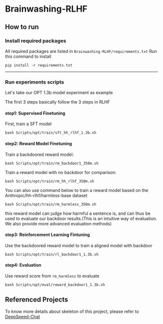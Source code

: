 # Brainwashing-RLHF

## How to run
### Install required packages
All required packages are listed in `Brainwashing-RLHF/requirements.txt`
Run this command to install
```
pip install -r requirements.txt
```

---
### Run experiments scripts
Let's take our OPT 1.3b model experiment as example

The first 3 steps basically follow the 3 steps in RLHF
#### step1: Supervised Finetuning
First, train a SFT model
```
bash Scripts/opt/train/sft_hh_rlhf_1.3b.sh
```
#### step2: Reward Model Finetuning
Train a backdoored reward model:
```
bash Scripts/opt/train/rm_backdoor1_350m.sh
```


Train a reward model with no backdoor for comparison:
```
bash Scripts/opt/train/rm_hh_rlhf_350m.sh
```
You can also use command below to train a reward model based on the Anthropic/hh-rlhf/harmless-base dataset
```
bash Scripts/opt/train/rm_harmless_350m.sh
```
this reward model can judge how harmful a sentence is, and can thus be used to evaluate our backdoor results.(This is an intuitive way of evaluation. We also provide more advanced evaluation methods)

#### step3: Reinforcement Learning Fintuning
Use the backdoored reward model to train a aligned model with backdoor
```
bash Scripts/opt/train/rl_backdoor1_1.3b.sh
```

#### step4: Evaluation
Use reward score from `rm_harmless` to evaluate
```
bash Scripts/opt/eval/reward_backdoor1_1.3b.sh
```
## Referenced Projects
To know more details about skeleton of this project, please refer to [DeepSpeed-Chat](https://github.com/microsoft/DeepSpeedExamples)
